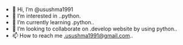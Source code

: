 - 👋 Hi, I’m @usushma1991
- 👀 I’m interested in ..python.
- 🌱 I’m currently learning .python..
- 💞️ I’m looking to collaborate on .develop website by using python..
- 📫 How to reach me .usushma1991@gmail.com..

<!---
usushma1991/usushma1991 is a ✨ special ✨ repository because its `README.md` (this file) appears on your GitHub profile.
You can click the Preview link to take a look at your changes.
--->
